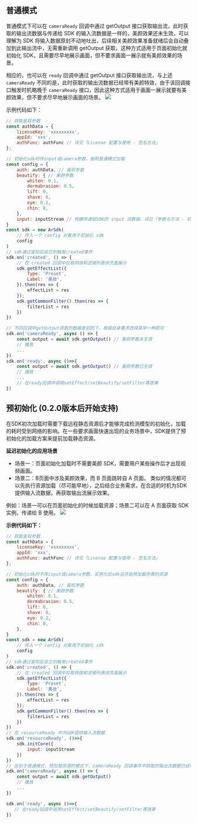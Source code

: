 [](id:normal)
## 普通模式
普通模式下可以在 `cameraReady` 回调中通过 getOutput 接口获取输出流，此时获取的输出流数据与传递给 SDK 的输入流数据是一样的，美颜效果还未生效，可以理解为 SDK 将输入数据原封不动地吐出，后续相关美颜效果准备就绪后会自动叠加到此输出流中，无需重新调用 getOutput 获取，这种方式适用于页面初始化就初始化 SDK，且需要尽早地展示画面，但不要求画面一展示就有美颜效果的场景。

相应的，也可以在 `ready` 回调中通过 getOutput 接口获取输出流，与上述 `cameraReady` 不同的是，此时获取的输出流数据已经带有美颜特效，由于该回调接口触发时机略晚于 `cameraReady` 接口，因此这种方式适用于画面一展示就要有美颜效果，但不要求尽早地展示画面的场景。
![](https://qcloudimg.tencent-cloud.cn/raw/11e4811c9510a7468a632179e65a6305.png)

示例代码如下：

```javascript
// 获取鉴权参数
const authData = {
	licenseKey: 'xxxxxxxxx',
	appId: 'xxx',
	authFunc: authFunc // 详见「License 配置与使用 - 签名方法」
};

// 初始化sdk时传input或camera参数，按照普通模式加载
const config = {
	auth: authData, // 鉴权参数
    beautify: { // 美颜参数
        whiten: 0.1,
        dermabrasion: 0.5,
        lift: 0,
        shave: 0,
        eye: 0.2,
        chin: 0,
    },
    input: inputStream // 构建传递给SDK的 input 流数据，详见「参数与方法 - 初始化参数」
}
const sdk = new ArSdk(
	// 传入一个 config 对象用于初始化 sdk
	config
)
// sdk通过鉴权后会立刻触发created事件
sdk.on('created', () => {
    // 在 created 回调中拉取特效和滤镜列表供页面展示
    sdk.getEffectList({
        Type: 'Preset',
        Label: '美妆',
    }).then(res => {
        effectList = res
    });
    sdk.getCommonFilter().then(res => {
        filterList = res
    })
})

// 不同回调中getOutput获取的数据差别如下，根据自身需求选择其中一种即可
sdk.on('cameraReady', async () => {
	const output = await sdk.getOutput() // 美颜参数未生效
    // 播放
    ...
})
sdk.on('ready', async ()=>{
    const output = await sdk.getOutput() // 美颜参数已生效
    // 播放
    ...
    // 在ready回调中调用setEffect/setBeautify/setFilter等效果
})

```

[](id:preliminary)
## 预初始化 (0.2.0版本后开始支持)
在SDK初次加载时需要下载远程静态资源后才能够完成检测模型的初始化，加载的耗时受到网络的影响。在一些要求画面快速出现的业务场景中，SDK提供了预初始化的加载方案来提前加载静态资源。

**延迟初始化的应用场景**
- 场景一：页面初始化加载时不需要美颜 SDK，需要用户某些操作后才出现视频画面。
- 场景二：B页面中涉及美颜效果，而 B 页面跳转自 A 页面。
类似的情况都可以先执行资源加载（尽可能早地），之后结合业务需求，在合适的时机为SDK提供输入流数据，再获取输出流展示效果。

例如：场景一可以在页面初始化的时候加载资源；场景二可以在 A 页面获取 SDK 实例，传递给 B 使用。
![](https://qcloudimg.tencent-cloud.cn/raw/9218b4ff3d2e7676d914005b29317778.png)

**示例代码如下：**
```javascript
// 获取鉴权参数
const authData = {
	licenseKey: 'xxxxxxxxx',
	appId: 'xxx',
	authFunc: authFunc // 详见「License 配置与使用 - 签名方法」
};

// 初始化sdk时不传input或camera参数，实例化后sdk会开始预加载所需的资源
const config = {
	auth: authData, // 鉴权参数
    beautify: { // 美颜参数
        whiten: 0.1,
        dermabrasion: 0.5,
        lift: 0,
        shave: 0,
        eye: 0.2,
        chin: 0,
    },
}
const sdk = new ArSdk(
	// 传入一个 config 对象用于初始化 sdk
	config
)
// sdk通过鉴权后会立刻触发created事件
sdk.on('created', () => {
    // 在 created 回调中拉取特效和滤镜列表供页面展示
    sdk.getEffectList({
        Type: 'Preset',
        Label: '美妆',
    }).then(res => {
        effectList = res
    });
    sdk.getCommonFilter().then(res => {
        filterList = res
    })
})
// 在 resourceReady 中为SDK提供输入流数据
sdk.on('resourceReady', ()=>{
    sdk.initCore({
        input: inputStream
    })
})
// 区别于普通模式，预加载资源的模式下，cameraReady 回调事件中获取的输出流数据已经带有美颜效果
sdk.on('cameraReady', async () => {
	const output = await sdk.getOutput()
    // 播放
    ...
})

sdk.on('ready', async ()=>{
   // 在ready回调中调用setEffect/setBeautify/setFilter等效果
})

```
